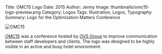 Title: OMC15 Logo
Date: 2015
Author: Jenny
Image: thumbnails/omc15-logo-preview.png
Category: Logos
Tags: Illustration, Logos, Typography
Summary: Logo for the Optimization Matters Conference

![OMC15]({static}/images/omc15-logo.png)

[OMC15][omc15] was a conference hosted by [OVS Group][ovs] to improve communication between staff developers and clients. The logo was designed to be highly visible in an active and busy hotel environment.

[omc15]:http://omc15.com "Optimization Matters Conference 2015"
[ovs]:http://ovsgroup.com "One Virtual Source"
